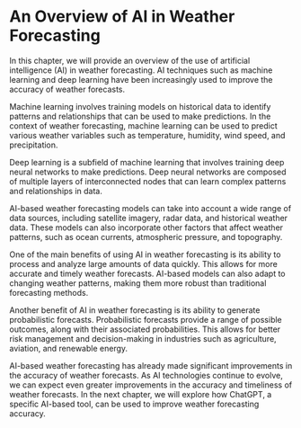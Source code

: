 An Overview of AI in Weather Forecasting
===================================================================================================

In this chapter, we will provide an overview of the use of artificial intelligence (AI) in weather forecasting. AI techniques such as machine learning and deep learning have been increasingly used to improve the accuracy of weather forecasts.

Machine learning involves training models on historical data to identify patterns and relationships that can be used to make predictions. In the context of weather forecasting, machine learning can be used to predict various weather variables such as temperature, humidity, wind speed, and precipitation.

Deep learning is a subfield of machine learning that involves training deep neural networks to make predictions. Deep neural networks are composed of multiple layers of interconnected nodes that can learn complex patterns and relationships in data.

AI-based weather forecasting models can take into account a wide range of data sources, including satellite imagery, radar data, and historical weather data. These models can also incorporate other factors that affect weather patterns, such as ocean currents, atmospheric pressure, and topography.

One of the main benefits of using AI in weather forecasting is its ability to process and analyze large amounts of data quickly. This allows for more accurate and timely weather forecasts. AI-based models can also adapt to changing weather patterns, making them more robust than traditional forecasting methods.

Another benefit of AI in weather forecasting is its ability to generate probabilistic forecasts. Probabilistic forecasts provide a range of possible outcomes, along with their associated probabilities. This allows for better risk management and decision-making in industries such as agriculture, aviation, and renewable energy.

AI-based weather forecasting has already made significant improvements in the accuracy of weather forecasts. As AI technologies continue to evolve, we can expect even greater improvements in the accuracy and timeliness of weather forecasts. In the next chapter, we will explore how ChatGPT, a specific AI-based tool, can be used to improve weather forecasting accuracy.
